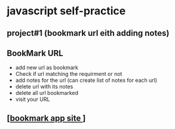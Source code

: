 # javascript self-practice

## project#1 (bookmark url eith adding notes)

## BookMark URL

- add new url as bookmark
- Check if url matching the requirment or not
- add notes for the url (can create list of notes for each url)
- delete url with its notes
- delete all url bookmarked
- visit your URL

## [[bookmark app site ](https://bookmark-url-with-notes-app.vercel.app/)]
